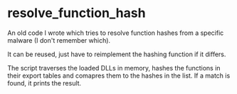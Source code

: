 # resolve_function_hash
An old code I wrote which tries to resolve function hashes from a specific malware (I don't remember which). 

It can be reused, just have to reimplement the hashing function if it differs.

The script traverses the loaded DLLs in memory, hashes the functions in their export tables and comapres them to the hashes in the list.
If a match is found, it prints the result.
